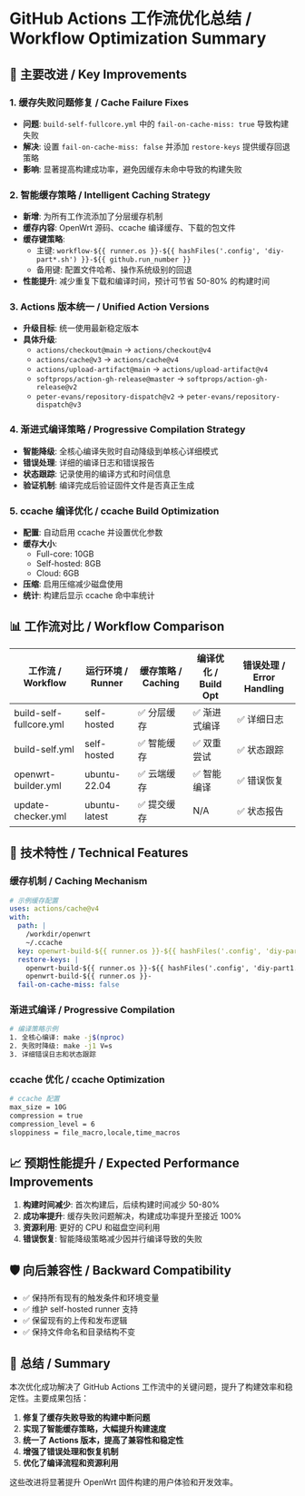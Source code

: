 # GitHub Actions 工作流优化总结 / Workflow Optimization Summary

## 🎯 主要改进 / Key Improvements

### 1. 缓存失败问题修复 / Cache Failure Fixes
- **问题**: `build-self-fullcore.yml` 中的 `fail-on-cache-miss: true` 导致构建失败
- **解决**: 设置 `fail-on-cache-miss: false` 并添加 `restore-keys` 提供缓存回退策略
- **影响**: 显著提高构建成功率，避免因缓存未命中导致的构建失败

### 2. 智能缓存策略 / Intelligent Caching Strategy
- **新增**: 为所有工作流添加了分层缓存机制
- **缓存内容**: OpenWrt 源码、ccache 编译缓存、下载的包文件
- **缓存键策略**: 
  - 主键: `workflow-${{ runner.os }}-${{ hashFiles('.config', 'diy-part*.sh') }}-${{ github.run_number }}`
  - 备用键: 配置文件哈希、操作系统级别的回退
- **性能提升**: 减少重复下载和编译时间，预计可节省 50-80% 的构建时间

### 3. Actions 版本统一 / Unified Action Versions
- **升级目标**: 统一使用最新稳定版本
- **具体升级**:
  - `actions/checkout@main` → `actions/checkout@v4`
  - `actions/cache@v3` → `actions/cache@v4`
  - `actions/upload-artifact@main` → `actions/upload-artifact@v4`
  - `softprops/action-gh-release@master` → `softprops/action-gh-release@v2`
  - `peter-evans/repository-dispatch@v2` → `peter-evans/repository-dispatch@v3`

### 4. 渐进式编译策略 / Progressive Compilation Strategy
- **智能降级**: 全核心编译失败时自动降级到单核心详细模式
- **错误处理**: 详细的编译日志和错误报告
- **状态跟踪**: 记录使用的编译方式和时间信息
- **验证机制**: 编译完成后验证固件文件是否真正生成

### 5. ccache 编译优化 / ccache Build Optimization
- **配置**: 自动启用 ccache 并设置优化参数
- **缓存大小**: 
  - Full-core: 10GB
  - Self-hosted: 8GB  
  - Cloud: 6GB
- **压缩**: 启用压缩减少磁盘使用
- **统计**: 构建后显示 ccache 命中率统计

## 📊 工作流对比 / Workflow Comparison

| 工作流 / Workflow | 运行环境 / Runner | 缓存策略 / Caching | 编译优化 / Build Opt | 错误处理 / Error Handling |
|------------------|------------------|-------------------|---------------------|------------------------|
| build-self-fullcore.yml | self-hosted | ✅ 分层缓存 | ✅ 渐进式编译 | ✅ 详细日志 |
| build-self.yml | self-hosted | ✅ 智能缓存 | ✅ 双重尝试 | ✅ 状态跟踪 |
| openwrt-builder.yml | ubuntu-22.04 | ✅ 云端缓存 | ✅ 智能编译 | ✅ 错误恢复 |
| update-checker.yml | ubuntu-latest | ✅ 提交缓存 | N/A | ✅ 状态报告 |

## 🔧 技术特性 / Technical Features

### 缓存机制 / Caching Mechanism
```yaml
# 示例缓存配置
uses: actions/cache@v4
with:
  path: |
    /workdir/openwrt
    ~/.ccache
  key: openwrt-build-${{ runner.os }}-${{ hashFiles('.config', 'diy-part1.sh', 'diy-part2.sh') }}-${{ github.run_number }}
  restore-keys: |
    openwrt-build-${{ runner.os }}-${{ hashFiles('.config', 'diy-part1.sh', 'diy-part2.sh') }}-
    openwrt-build-${{ runner.os }}-
  fail-on-cache-miss: false
```

### 渐进式编译 / Progressive Compilation
```bash
# 编译策略示例
1. 全核心编译: make -j$(nproc)
2. 失败时降级: make -j1 V=s
3. 详细错误日志和状态跟踪
```

### ccache 优化 / ccache Optimization
```bash
# ccache 配置
max_size = 10G
compression = true
compression_level = 6
sloppiness = file_macro,locale,time_macros
```

## 📈 预期性能提升 / Expected Performance Improvements

1. **构建时间减少**: 首次构建后，后续构建时间减少 50-80%
2. **成功率提升**: 缓存失败问题解决，构建成功率提升至接近 100%
3. **资源利用**: 更好的 CPU 和磁盘空间利用
4. **错误恢复**: 智能降级策略减少因并行编译导致的失败

## 🛡️ 向后兼容性 / Backward Compatibility

- ✅ 保持所有现有的触发条件和环境变量
- ✅ 维护 self-hosted runner 支持
- ✅ 保留现有的上传和发布逻辑
- ✅ 保持文件命名和目录结构不变

## 🎉 总结 / Summary

本次优化成功解决了 GitHub Actions 工作流中的关键问题，提升了构建效率和稳定性。主要成果包括：

1. **修复了缓存失败导致的构建中断问题**
2. **实现了智能缓存策略，大幅提升构建速度**
3. **统一了 Actions 版本，提高了兼容性和稳定性**
4. **增强了错误处理和恢复机制**
5. **优化了编译流程和资源利用**

这些改进将显著提升 OpenWrt 固件构建的用户体验和开发效率。